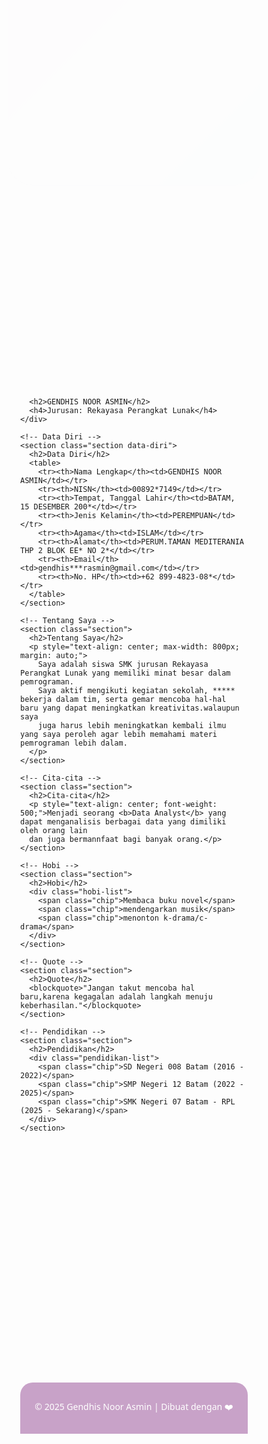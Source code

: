 
<html lang="id">
<head>
  <meta charset="UTF-8">
  <meta name="viewport" content="width=device-width, initial-scale=1.0">
  <title>Web Profile Siswa</title>
  <style>
    * {
      margin: 0;
      padding: 0;
      box-sizing: border-box;
      font-family: 'Segoe UI', Tahoma, Geneva, Verdana, sans-serif;
    }

    body {
      background: #f8f6fa;
      color: #333;
      line-height: 1.6;
      overflow-x: hidden;
    }

    header {
      background: linear-gradient(135deg, #c8a2c8, #a2c2e6);
      color: #fff;
      padding: 60px 20px;
      text-align: center;
      border-radius: 0 0 40px 40px;
      animation: fadeDown 1s ease-in-out;
    }

    header h1 {
      font-size: 2.5rem;
      margin-bottom: 10px;
    }

    header p {
      font-size: 1.2rem;
      opacity: 0.9;
    }

    .container {
      max-width: 1100px;
      margin: auto;
      padding: 20px;
    }

    .profile-card {
      background: #fff;
      border-radius: 20px;
      padding: 30px;
      box-shadow: 0 8px 20px rgba(0,0,0,0.1);
      margin-top: -40px;
      text-align: center;
      animation: fadeUp 1.5s ease-in-out;
    }

    .profile-card img {
      width: 160px;
      height: 160px;
      border-radius: 50%;
      object-fit: cover;
      margin-bottom: 20px;
      border: 5px solid #c8a2c8;
      transition: transform 0.4s;
    }

    .profile-card img:hover {
      transform: scale(1.1) rotate(3deg);
    }

    .section {
      margin-top: 50px;
      padding: 20px;
      background: #fff;
      border-radius: 20px;
      box-shadow: 0 8px 20px rgba(0,0,0,0.1);
      animation: fadeUp 2s ease-in-out;
    }

    .section h2 {
      text-align: center;
      margin-bottom: 20px;
      color: #5a3c5a;
      position: relative;
    }

    .section h2::after {
      content: "";
      display: block;
      width: 60px;
      height: 4px;
      background: #c8a2c8;
      margin: 8px auto 0;
      border-radius: 2px;
    }

    .data-diri table {
      width: 100%;
      border-collapse: collapse;
    }

    .data-diri th, .data-diri td {
      padding: 12px 15px;
      text-align: left;
      border-bottom: 1px solid #eee;
    }

    .data-diri th {
      width: 220px;
      color: #6a4c93;
      background: #f3e8ff;
      border-radius: 8px;
    }

    .hobi-list, .pendidikan-list {
      display: flex;
      justify-content: center;
      flex-wrap: wrap;
      gap: 15px;
      margin-top: 15px;
    }

    .chip {
      background: #e6d4f5;
      padding: 12px 20px;
      border-radius: 25px;
      font-size: 0.95rem;
      font-weight: 500;
      color: #5a3c5a;
      transition: transform 0.3s;
    }

    .chip:hover {
      transform: scale(1.1);
      background: #c8a2c8;
      color: #fff;
    }

    blockquote {
      font-style: italic;
      color: #5a3c5a;
      text-align: center;
      border-left: 5px solid #c8a2c8;
      padding-left: 15px;
      margin: 20px auto;
      max-width: 700px;
      animation: pulse 3s infinite;
    }

    footer {
      margin-top: 50px;
      background: #c8a2c8;
      color: #fff;
      text-align: center;
      padding: 15px;
      border-radius: 20px 20px 0 0;
    }

    /* Animasi */
    @keyframes fadeUp {
      from { opacity: 0; transform: translateY(50px); }
      to { opacity: 1; transform: translateY(0); }
    }

    @keyframes fadeDown {
      from { opacity: 0; transform: translateY(-50px); }
      to { opacity: 1; transform: translateY(0); }
    }

    @keyframes pulse {
      0% { transform: scale(1); }
      50% { transform: scale(1.03); }
      100% { transform: scale(1); }

    }
  </style>
</head>
<body>
  <header>
    <h1>WEB PROFILE</h1>
    <p>SISWI• KELAS X • RPL 1</p>
  </header>

  <div class="container">
    <!-- Foto & Nama -->
    <div class="profile-card">
      <img src="https://uploads.onecompiler.io/43w7h5fjp/43w7mpzjj/GENDHIS%20NOOR%20ASMIN.jpg" alt="Foto Gendhis Noor Asmin">
        </div>

      <h2>GENDHIS NOOR ASMIN</h2>
      <h4>Jurusan: Rekayasa Perangkat Lunak</h4>
    </div>

    <!-- Data Diri -->
    <section class="section data-diri">
      <h2>Data Diri</h2>
      <table>
        <tr><th>Nama Lengkap</th><td>GENDHIS NOOR ASMIN</td></tr>
        <tr><th>NISN</th><td>00892*7149</td></tr>
        <tr><th>Tempat, Tanggal Lahir</th><td>BATAM, 15 DESEMBER 200*</td></tr>
        <tr><th>Jenis Kelamin</th><td>PEREMPUAN</td></tr>
        <tr><th>Agama</th><td>ISLAM</td></tr>
        <tr><th>Alamat</th><td>PERUM.TAMAN MEDITERANIA THP 2 BLOK EE* NO 2*</td></tr>
        <tr><th>Email</th><td>gendhis***rasmin@gmail.com</td></tr>
        <tr><th>No. HP</th><td>+62 899-4823-08*</td></tr>
      </table>
    </section>

    <!-- Tentang Saya -->
    <section class="section">
      <h2>Tentang Saya</h2>
      <p style="text-align: center; max-width: 800px; margin: auto;">
        Saya adalah siswa SMK jurusan Rekayasa Perangkat Lunak yang memiliki minat besar dalam pemrograman. 
        Saya aktif mengikuti kegiatan sekolah, ***** bekerja dalam tim, serta gemar mencoba hal-hal baru yang dapat meningkatkan kreativitas.walaupun saya
        juga harus lebih meningkatkan kembali ilmu yang saya peroleh agar lebih memahami materi pemrograman lebih dalam.
      </p>
    </section>

    <!-- Cita-cita -->
    <section class="section">
      <h2>Cita-cita</h2>
      <p style="text-align: center; font-weight: 500;">Menjadi seorang <b>Data Analyst</b> yang dapat menganalisis berbagai data yang dimiliki oleh orang lain
      dan juga bermannfaat bagi banyak orang.</p>
    </section>

    <!-- Hobi -->
    <section class="section">
      <h2>Hobi</h2>
      <div class="hobi-list">
        <span class="chip">Membaca buku novel</span>
        <span class="chip">mendengarkan musik</span>
        <span class="chip">menonton k-drama/c-drama</span>
      </div>
    </section>

    <!-- Quote -->
    <section class="section">
      <h2>Quote</h2>
      <blockquote>"Jangan takut mencoba hal baru,karena kegagalan adalah langkah menuju keberhasilan."</blockquote>
    </section>

    <!-- Pendidikan -->
    <section class="section">
      <h2>Pendidikan</h2>
      <div class="pendidikan-list">
        <span class="chip">SD Negeri 008 Batam (2016 - 2022)</span>
        <span class="chip">SMP Negeri 12 Batam (2022 - 2025)</span>
        <span class="chip">SMK Negeri 07 Batam - RPL (2025 - Sekarang)</span>
      </div>
    </section>
  
  <section>
    <!-- Pengalaman Organisasi -->
    <section class="section">
      <h2>Pengalaman organisasi</h2>
      <div class="pendidikan-list">
        <span class="chip">Member English Club (2022)</span>
        <span class="chip">Anggota Pik-r (2022 - 2025 pada bulan febuary)</span>
        <span class="chip">Member tataboga (3 bulan)</span>
      </div>      
    </section>
        
  <footer>
    <p>© 2025 Gendhis Noor Asmin | Dibuat dengan ❤️</p>
  </footer>

